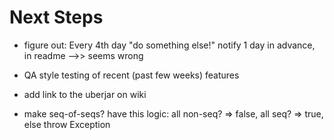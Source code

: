 Next Steps
=============================================

* figure out: Every 4th day "do something else!" notify 1 day in advance, in readme -->> seems wrong

* QA style testing of recent (past few weeks) features

* add link to the uberjar on wiki

* make seq-of-seqs? have this logic: all non-seq? => false, all seq? => true, else throw Exception
